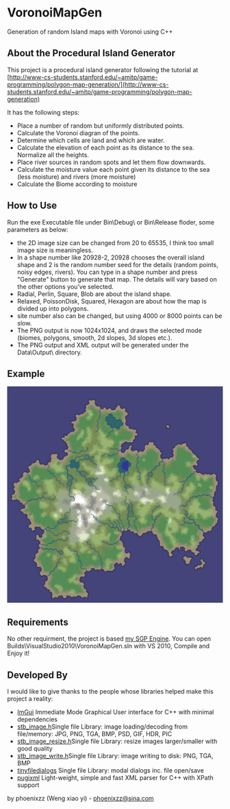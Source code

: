 # VoronoiMapGen
Generation of random Island maps with Voronoi using C++

About the Procedural Island Generator
-------
This project is a procedural island generator following the tutorial at [http://www-cs-students.stanford.edu/~amitp/game-programming/polygon-map-generation/](http://www-cs-students.stanford.edu/~amitp/game-programming/polygon-map-generation) 

It has the following steps:

   - Place a number of random but uniformly distributed points.
   - Calculate the Voronoi diagran of the points.
   - Determine which cells are land and which are water.
   - Calculate the elevation of each point as its distance to the sea. Normalize all the heights.
   - Place river sources in random spots and let them flow downwards.
   - Calculate the moisture value each point given its distance to the sea (less moisture) and rivers (more moisture)
   - Calculate the Biome according to moisture

How to Use
-------
Run the exe Executable file under Bin\Debug\ or Bin\Release floder, some parameters as below:
 - the 2D image size can be changed from 20 to 65535, I think too small image size is meaningless.
 - In a shape number like 20928-2, 20928 chooses the overall island shape and 2 is the random number seed for the details (random points, noisy edges, rivers). 
 You can type in a shape number and press "Generate" button to generate that map. The details will vary based on the other options you’ve selected.
 - Radial, Perlin, Square, Blob are about the island shape.
 - Relaxed, PoissonDisk, Squared, Hexagon are about how the map is divided up into polygons.
 - site number also can be changed, but using 4000 or 8000 points can be slow.
 - The PNG output is now 1024x1024, and draws the selected mode (biomes, polygons, smooth, 2d slopes, 3d slopes etc.). 
 - The PNG output and XML output will be generated under the Data\Output\ directory.
 
Example
-------
![Map Generation example](Data\Output\map.png)

Requirements
-------
No other requirment, the project is based [my SGP Engine](https://github.com/phoenixzz/SGPEngine).
You can open Builds\VisualStudio2010\VoronoiMapGen.sln with VS 2010, Compile and Enjoy it!


Developed By
-------
I would like to give thanks to the people whose libraries helped make this project a reality:

- [ImGui](https://github.com/ocornut/imgui)  Immediate Mode Graphical User interface for C++ with minimal dependencies
- [stb_image.h](https://github.com/nothings/stb/blob/master/stb_image.h)Single file Library: image loading/decoding from file/memory: JPG, PNG, TGA, BMP, PSD, GIF, HDR, PIC
- [stb_image_resize.h](https://github.com/nothings/stb/blob/master/stb_image_resize.h)Single file Library: resize images larger/smaller with good quality
- [stb_image_write.h](https://github.com/nothings/stb/blob/master/stb_image_write.h)Single file Library: image writing to disk: PNG, TGA, BMP
- [tinyfiledialogs](https://sourceforge.net/projects/tinyfiledialogs/) Single file Library: modal dialogs inc. file open/save
- [pugixml](http://pugixml.org/) Light-weight, simple and fast XML parser for C++ with XPath support

by phoenixzz (Weng xiao yi) - <phoenixzz@sina.com>